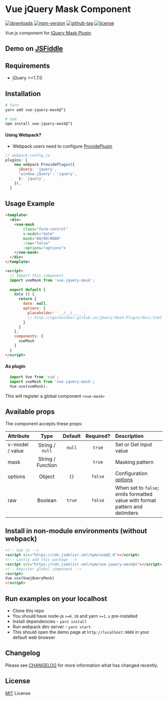 # Vue jQuery Mask Component

[![downloads](https://badgen.net/npm/dt/vue-jquery-mask)](http://npm-stats.com/~packages/vue-jquery-mask)
[![npm-version](https://badgen.net/npm/v/vue-jquery-mask)](https://www.npmjs.com/package/vue-jquery-mask)
[![github-tag](https://badgen.net/github/tag/ankurk91/vue-jquery-mask)](https://github.com/ankurk91/vue-jquery-mask/)
[![license](https://badgen.net/github/license/ankurk91/vue-jquery-mask)](https://yarnpkg.com/en/package/vue-jquery-mask)

Vue.js component for [jQuery Mask Plugin](https://github.com/igorescobar/jQuery-Mask-Plugin)

## Demo on [JSFiddle](https://jsfiddle.net/ankurk91/d92xgzhL/)

## Requirements
* jQuery >=1.7.0 
 
## Installation
```bash
# Yarn
yarn add vue-jquery-mask@^1

# npm
npm install vue-jquery-mask@^1
```

#### Using Webpack? 
* Webpack users need to configure [ProvidePlugin](https://webpack.js.org/plugins/provide-plugin/)
```js
// webpack.config.js
plugins: [
    new webpack.ProvidePlugin({     
      jQuery: 'jquery',
      'window.jQuery': 'jquery',
      $: 'jquery',     
    }),
  ]  
```

## Usage Example
```html
<template>
  <div>
    <vue-mask 
        class="form-control" 
        v-model="date"  
        mask="00/00/0000" 
        :raw="false"
        :options="options"> 
    </vue-mask>
  </div>
</template>

<script>
  // Import this component
  import vueMask from 'vue-jquery-mask';
  
  export default {    
    data () {
      return {
        date: null,
        options: {
          placeholder: '__/__/____',
          // http://igorescobar.github.io/jQuery-Mask-Plugin/docs.html
        }       
      }
    },
    components: {
      vueMask
    }
  }
</script>
```

#### As plugin
```js
  import Vue from 'vue';
  import vueMask from 'vue-jquery-mask';
  Vue.use(vueMask);
```
This will register a global component `<vue-mask>` 

## Available props
The component accepts these props:

| Attribute       | Type               | Default  | Required?   | Description      |
| :---            |  :---:             | :---:    |  :---:      | :---             |
| v-model / value | String / `null`    |`null`    |  `true`     | Set or Get input value |
| mask            | String / Function  | ` `      |  `true`     | Masking pattern |
| options         | Object             | `{}`     |  `false`    | Configuration [options](http://igorescobar.github.io/jQuery-Mask-Plugin/docs.html)|
| raw             | Boolean            | `true`   |  `false`    | When set to `false`; emits formatted value with format pattern and delimiters |

## Install in non-module environments (without webpack)
```html
<!-- Vue js -->
<script src="https://cdn.jsdelivr.net/npm/vue@2.6"></script>
<!-- Lastly add this package -->
<script src="https://cdn.jsdelivr.net/npm/vue-jquery-mask@1"></script>
<!-- Register global component -->
<script>
Vue.use(VuejQueryMask)
</script>
```

## Run examples on your localhost
* Clone this repo
* You should have node-js `>=6.10` and yarn `>=1.x` pre-installed
* Install dependencies - `yarn install`
* Run webpack dev server - `yarn start`
* This should open the demo page at ``http://localhost:9000`` in your default web browser

## Changelog
Please see [CHANGELOG](CHANGELOG.md) for more information what has changed recently.

## License
[MIT](LICENSE.txt) License
